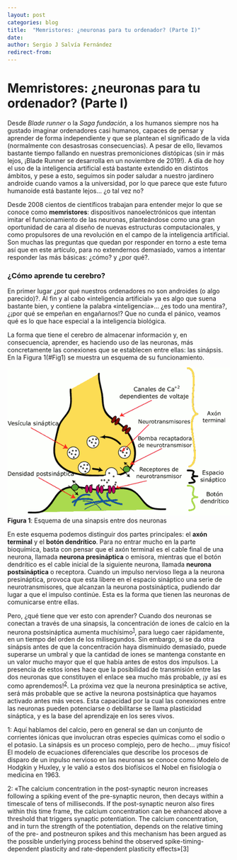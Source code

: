 ```yaml
---
layout: post
categories: blog 
title:  "Memristores: ¿neuronas para tu ordenador? (Parte I)"
date:  
author: Sergio J Salvía Fernández
redirect-from:
---
```



# Memristores: ¿neuronas para tu ordenador? (Parte I)

Desde *Blade runner* o la *Saga fundación*, a los humanos siempre nos ha gustado imaginar ordenadores casi humanos, capaces de pensar y aprender de forma independiente y
que se plantean el significado de la vida (normalmente con desastrosas consecuencias). A pesar de ello, llevamos bastante tiempo fallando en nuestras premoniciones distópicas
(sin ir más lejos, ¡Blade Runner se desarrolla en un noviembre de 2019!). A día de hoy el uso de la inteligencia artificial está bastante extendido en distintos ámbitos,
y pese a esto, seguimos sin poder saludar a nuestro jardinero androide cuando vamos a la universidad, por lo que parece que este futuro humanoide está bastante lejos...
¿o tal vez no?

Desde 2008 cientos de científicos trabajan para entender mejor lo que se conoce como **memristores**: dispositivos nanoelectrónicos que intentan imitar el funcionamiento de las neuronas, planteándose como una gran oportunidad de cara al diseño de nuevas estructuras computacionales, y como propulsores de una revolución en el campo de la inteligencia artificial. Son muchas las preguntas que quedan por responder en torno a este tema así que en este artículo, para no extendernos demasiado, vamos a intentar responder las más básicas: ¿cómo? y ¿por qué?.

### ¿Cómo aprende tu cerebro?
En primer lugar ¿por qué nuestros ordenadores no son androides (o algo parecido)?. Al fin y al cabo «inteligencia artificial» ya es algo que suena bastante bien, y contiene la
palabra «inteligencia»... ¿es todo una mentira?, ¿¡por qué se empeñan en engañarnos!? Que no cunda el pánico, veamos qué es lo que hace especial a la inteligencia biológica.

La forma que tiene el cerebro de almacenar información y, en consecuencia, aprender, es haciendo uso de las neuronas, más concretamente las conexiones que se establecen entre
ellas: las sinápsis. En la Figura 1(#Fig1) se muestra un esquema de su funcionamiento.

![Sinapsis](Sinapsis.png)<br/>
<a name="Fig1">**Figura 1**</a>: Esquema de una sinapsis entre dos neuronas

En este esquema podemos distinguir dos partes principales: el **axón terminal** y el **botón dendrítico**. Para no entrar mucho en la parte bioquímica, basta con pensar que el axón terminal es el cable final de una neurona, llamada **neurona presináptica** o emisora, mientras que el botón dendrítico es el cable inicial de la siguiente neurona, llamada **neurona postsináptica** o receptora. Cuando un impulso nervioso llega a la neurona presináptica, provoca que esta libere en el espacio sináptico una serie de neurotransmisores, que alcanzan la neurona postsináptica, pudiendo dar lugar a que el impulso continúe. Esta es la forma que tienen las neuronas de comunicarse entre ellas.

Pero, ¿qué tiene que ver esto con aprender? Cuando dos neuronas se conectan a través de una sinapsis, la concentración de iones de calcio en la neurona postsináptica aumenta muchísimo<sup>[1](#foot1)</sup>, para luego caer rápidamente, en un tiempo del orden de los milisegundos. Sin embargo, si se da otra sinápsis antes de que la concentración haya disminuido demasiado, puede superarse un umbral y que la cantidad de iones se mantenga constante en un valor mucho mayor que el que había antes de estos dos impulsos. La presencia de estos iones hace que la posibilidad de transmisión entre las dos neuronas que constituyen el enlace sea mucho más probable, ¡y así es como aprendemos!<sup>[2](#foot2)</sup>. La próxima vez que la neurona presináptica se active, será más probable que se active la neurona postsináptica que hayamos activado antes más veces. Esta capacidad por la cual las conexiones entre las neuronas pueden potenciarse o debilitarse se llama plasticidad sináptica, y es la base del aprendizaje en los seres vivos. 

<a name="foot1">1</a>: Aquí hablamos del calcio, pero en general se dan un conjunto de corrientes iónicas que involucran otras especies químicas como el sodio o el potasio. La sinápsis es un proceso complejo, pero de hecho... ¡muy físico! El modelo de ecuaciones diferenciales que describe los procesos de disparo de un inpulso nervioso en las neuronas se conoce como Modelo de Hodgkin y Huxley, y le valió a estos dos biofísicos el Nobel en fisiología o medicina en 1963.

<a name="foot2">2</a>: «The calcium concentration in the post-synaptic neuron increases following a spiking event of the pre-synaptic neuron, then decays within a timescale of tens of milliseconds. If the post-synaptic neuron also fires within this time frame, the calcium concentration can be enhanced above a threshold that triggers synaptic potentiation. The calcium concentration, and in turn the strength of the potentiation, depends on the relative timing of the pre- and postneuron spikes and this mechanism has been argued as the possible underlying process behind the observed spike-timing-dependent plasticity and rate-dependent plasticity effects»[3] 

